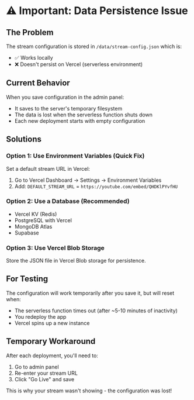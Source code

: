 # ⚠️ Important: Data Persistence Issue

## The Problem
The stream configuration is stored in `/data/stream-config.json` which is:
- ✅ Works locally
- ❌ Doesn't persist on Vercel (serverless environment)

## Current Behavior
When you save configuration in the admin panel:
- It saves to the server's temporary filesystem
- The data is lost when the serverless function shuts down
- Each new deployment starts with empty configuration

## Solutions

### Option 1: Use Environment Variables (Quick Fix)
Set a default stream URL in Vercel:
1. Go to Vercel Dashboard → Settings → Environment Variables
2. Add: `DEFAULT_STREAM_URL` = `https://youtube.com/embed/QHDKlPYvfHU`

### Option 2: Use a Database (Recommended)
- Vercel KV (Redis)
- PostgreSQL with Vercel
- MongoDB Atlas
- Supabase

### Option 3: Use Vercel Blob Storage
Store the JSON file in Vercel Blob storage for persistence.

## For Testing
The configuration will work temporarily after you save it, but will reset when:
- The serverless function times out (after ~5-10 minutes of inactivity)
- You redeploy the app
- Vercel spins up a new instance

## Temporary Workaround
After each deployment, you'll need to:
1. Go to admin panel
2. Re-enter your stream URL
3. Click "Go Live" and save

This is why your stream wasn't showing - the configuration was lost!

